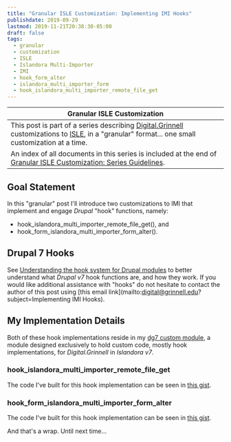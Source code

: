 ```yaml
---
title: "Granular ISLE Customization: Implementing IMI Hooks"
publishdate: 2019-09-29
lastmod: 2019-11-21T20:38:30-05:00
draft: false
tags:
  - granular
  - customization
  - ISLE
  - Islandora Multi-Importer
  - IMI
  - hook_form_alter
  - islandora_multi_importer_form
  - hook_islandora_multi_importer_remote_file_get
---
```


| Granular ISLE Customization |
| --- |
| This post is part of a series describing [Digital.Grinnell](https://digital.grinnell.edu) customizations to [ISLE](https://github.com/Islandora-Collaboration-Group/ISLE), in a "granular" format... one small customization at a time. |
| An index of all documents in this series is included at the end of [Granular ISLE Customization: Series Guidelines](https://static.grinnell.edu/blogs/McFateM/posts/047-granular-isle-customization-series-guidelines). |

## Goal Statement

In this "granular" post I'll introduce two customizations to IMI that implement and engage _Drupal_ "hook" functions, namely:

  - hook_islandora_multi_importer_remote_file_get(), and
  - hook_form_islandora_multi_importer_form_alter().

## Drupal 7 Hooks

See [Understanding the hook system for Drupal modules](https://www.drupal.org/docs/7/creating-custom-modules/understanding-the-hook-system-for-drupal-modules) to better understand what _Drupal v7_ hook functions are, and how they work. If you would like additional assistance with "hooks" do not hesitate to contact the author of this post using [this email link](mailto:digital@grinnell.edu?subject=Implementing IMI Hooks).

## My Implementation Details

Both of these hook implementations reside in my [dg7 custom module](https://github.com/DigitalGrinnell/dg7), a module designed exclusively to hold custom code, mostly hook implementations, for _Digital.Grinnell_ in _Islandora v7_.

### hook_islandora_multi_importer_remote_file_get

The code I've built for this hook implementation can be seen in [this gist](https://gist.github.com/SummittDweller/22c85f834380ce4794cb5caa200f6408).

### hook_form_islandora_multi_importer_form_alter

The code I've built for this hook implementation can be seen in [this gist](https://gist.github.com/SummittDweller/f9e623c3638be03d4ccf3ab881840a53).

And that's a wrap.  Until next time...
